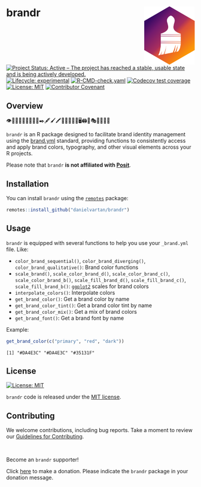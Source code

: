 # brandr <a href = "https://danielvartan.github.io/brandr/"><img src = "man/figures/hex-logo.svg" align="right" width="135" /></a>

<!-- quarto render -->

<!-- badges: start -->
[![Project Status: Active – The project has reached a stable, usable
state and is being actively
developed.](https://www.repostatus.org/badges/latest/active.svg)](https://www.repostatus.org/#active)
[![Lifecycle:
experimental](https://img.shields.io/badge/lifecycle-experimental-orange.svg)](https://lifecycle.r-lib.org/articles/stages.html#experimental)
[![R-CMD-check.yaml](https://github.com/danielvartan/brandr/actions/workflows/check-standard.yaml/badge.svg)](https://github.com/danielvartan/brandr/actions/workflows/check-standard.yaml)
[![Codecov test
coverage](https://codecov.io/gh/danielvartan/brandr/branch/main/graph/badge.svg)](https://app.codecov.io/gh/danielvartan/brandr?branch=main)
[![License:
MIT](https://img.shields.io/badge/license-MIT-green)](https://choosealicense.com/licenses/mit/)
[![Contributor
Covenant](https://img.shields.io/badge/Contributor%20Covenant-2.1-4baaaa.svg)](CODE_OF_CONDUCT.md)
<!-- badges: end -->

## Overview

👁️🎨🌈🔠🆎🔠🔡🔤📐✒️🖋️🖌️🖍️💭📢🎯💡📱🖥️🖨️🎪🎭🚀💼✨🌟

`brandr` is an R package designed to facilitate brand identity
management using the [brand.yml](https://posit-dev.github.io/brand-yml/)
standard, providing functions to consistently access and apply brand
colors, typography, and other visual elements across your R projects.

Please note that `brandr` **is not affiliated with
[Posit](https://posit.co/)**.

## Installation

You can install `brandr` using the
[`remotes`](https://github.com/r-lib/remotes) package:

``` r
remotes::install_github("danielvartan/brandr")
```

## Usage

`brandr` is equipped with several functions to help you use your
`_brand.yml` file. Like:

- `color_brand_sequential()`, `color_brand_diverging()`,
  `color_brand_qualitative()`: Brand color functions
- `scale_brand()`, `scale_color_brand_d()`, `scale_color_brand_c()`,
  `scale_color_brand_b()`, `scale_fill_brand_d()`,
  `scale_fill_brand_c()`, `scale_fill_brand_b()`:
  [`ggplot2`](https://ggplot2.tidyverse.org/) scales for brand colors
- `interpolate_colors()`: Interpolate colors
- `get_brand_color()`: Get a brand color by name
- `get_brand_color_tint()`: Get a brand color tint by name
- `get_brand_color_mix()`: Get a mix of brand colors
- `get_brand_font()`: Get a brand font by name

Example:

``` r
get_brand_color(c("primary", "red", "dark"))
```

    [1] "#DA4E3C" "#DA4E3C" "#35131F"

## License

[![License:
MIT](https://img.shields.io/badge/license-MIT-green)](https://opensource.org/license/mit/)

`brandr` code is released under the [MIT
license](https://opensource.org/license/mit/).

## Contributing

We welcome contributions, including bug reports. Take a moment to review
our [Guidelines for
Contributing](https://danielvartan.github.io/brandr/CONTRIBUTING.html).

<br>

Become an `brandr` supporter!

Click [here](https://github.com/sponsors/danielvartan) to make a
donation. Please indicate the `brandr` package in your donation message.
